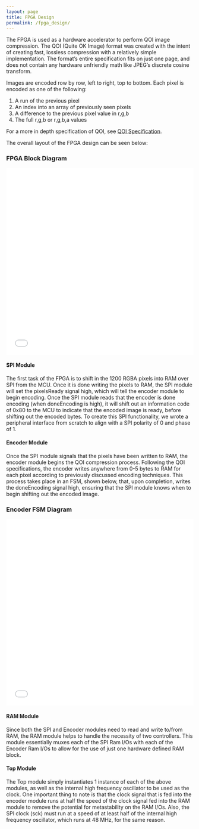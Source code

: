 ```yaml
---
layout: page
title: FPGA Design
permalink: /fpga_design/
---
```


The FPGA is used as a hardware accelerator to perform QOI image compression. The QOI (Quite OK Image) format was created with the intent of creating fast, lossless compression with a relatively simple implementation. The format’s entire specification fits on just one page, and does not contain any hardware unfriendly math like JPEG’s discrete cosine transform. 

Images are encoded row by row, left to right, top to bottom. Each pixel is encoded as one of the following:

1. A run of the previous pixel
2. An index into an array of previously seen pixels
3. A difference to the previous pixel value in r,g,b
4. The full r,g,b or r,g,b,a values 

For a more in depth specification of QOI, see [QOI Specification](https://qoiformat.org/qoi-specification.pdf).

The overall layout of the FPGA design can be seen below:

### FPGA Block Diagram
<embed src="{{ site.baseurl }}/assets/diagrams/fpga_block_diagram.pdf" type="application/pdf" width="100%" height="500em"/>
<br>

#### SPI Module
The first task of the FPGA is to shift in the 1200 RGBA pixels into RAM over SPI from the MCU. Once it is done writing the pixels to RAM, the SPI module will set the pixelsReady signal high, which will tell the encoder module to begin encoding. Once the SPI module reads that the encoder is done encoding (when doneEncoding is high), it will shift out an information code of 0x80 to the MCU to indicate that the encoded image is ready, before shifting out the encoded bytes. To create this SPI functionality, we wrote a peripheral interface from scratch to align with a SPI polarity of 0 and phase of 1.

#### Encoder Module
Once the SPI module signals that the pixels have been written to RAM, the encoder module begins the QOI compression process. Following the QOI specifications, the encoder writes anywhere from 0-5 bytes to RAM for each pixel according to previously discussed encoding techniques. This process takes place in an FSM, shown below, that, upon completion, writes the doneEncoding signal high, ensuring that the SPI module knows when to begin shifting out the encoded image.

### Encoder FSM Diagram
<embed src="{{ site.baseurl }}/assets/diagrams/fpga_encoder_fsm.pdf" type="application/pdf" width="100%" height="500em"/>
<br>

#### RAM Module
Since both the SPI and Encoder modules need to read and write to/from RAM, the RAM module helps to handle the necessity of two controllers. This module essentially muxes each of the SPI Ram I/Os with each of the Encoder Ram I/Os to allow for the use of just one hardware defined RAM block.

#### Top Module 
The Top module simply instantiates 1 instance of each of the above modules, as well as the internal high frequency oscillator to be used as the clock. One important thing to note is that the clock signal that is fed into the encoder module runs at half the speed of the clock signal fed into the RAM module to remove the potential for metastability on the RAM I/Os. Also, the SPI clock (sck) must run at a speed of at least half of the internal high frequency oscillator, which runs at 48 MHz, for the same reason. 

